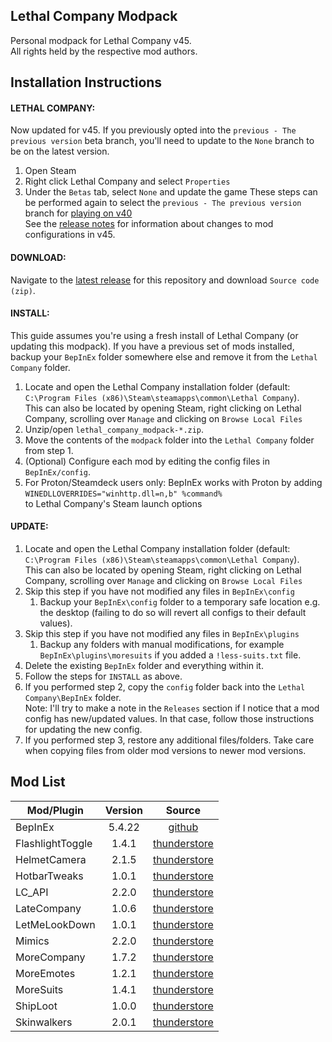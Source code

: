 ## Lethal Company Modpack
Personal modpack for Lethal Company v45.  
All rights held by the respective mod authors.

## Installation Instructions

#### LETHAL COMPANY:
Now updated for v45. If you previously opted into the `previous - The previous version` beta branch, you'll need to update to the `None` branch to be on the latest version.
1. Open Steam
2. Right click Lethal Company and select `Properties`
3. Under the `Betas` tab, select `None` and update the game
These steps can be performed again to select the `previous - The previous version` branch for [playing on v40](https://github.com/konovic/lethal_company_modpack/releases/tag/v1.1.0)  
See the [release notes](https://github.com/konovic/lethal_company_modpack/releases/latest) for information about changes to mod configurations in v45.

#### DOWNLOAD:
Navigate to the [latest release](https://github.com/konovic/lethal_company_modpack/releases/latest) for this repository and download `Source code (zip)`.

#### INSTALL:
This guide assumes you're using a fresh install of Lethal Company (or updating this modpack). If you have a previous set of mods installed, backup your `BepInEx` folder somewhere else and remove it from the `Lethal Company` folder.
1. Locate and open the Lethal Company installation folder (default: `C:\Program Files (x86)\Steam\steamapps\common\Lethal Company`).  
This can also be located by opening Steam, right clicking on Lethal Company, scrolling over `Manage` and clicking on `Browse Local Files`
2. Unzip/open `lethal_company_modpack-*.zip`.
3. Move the contents of the `modpack` folder into the `Lethal Company` folder from step 1.
4. (Optional) Configure each mod by editing the config files in `BepInEx/config`.
5. For Proton/Steamdeck users only: BepInEx works with Proton by adding  
`WINEDLLOVERRIDES="winhttp.dll=n,b" %command%`  
to Lethal Company's Steam launch options

#### UPDATE:
1. Locate and open the Lethal Company installation folder (default: `C:\Program Files (x86)\Steam\steamapps\common\Lethal Company`).  
This can also be located by opening Steam, right clicking on Lethal Company, scrolling over `Manage` and clicking on `Browse Local Files`
2. Skip this step if you have not modified any files in `BepInEx\config`
    1. Backup your `BepInEx\config` folder to a temporary safe location e.g. the desktop (failing to do so will revert all configs to their default values).
3. Skip this step if you have not modified any files in `BepInEx\plugins`
    1. Backup any folders with manual modifications, for example `BepInEx\plugins\moresuits` if you added a `!less-suits.txt` file.
4. Delete the existing `BepInEx` folder and everything within it.
5. Follow the steps for `INSTALL` as above.
6. If you performed step 2, copy the `config` folder back into the `Lethal Company\BepInEx` folder.  
Note: I'll try to make a note in the `Releases` section if I notice that a mod config has new/updated values. In that case, follow those instructions for updating the new config.
7. If you performed step 3, restore any additional files/folders. Take care when copying files from older mod versions to newer mod versions.

## Mod List
| Mod/Plugin       | Version | Source                                                                                  |
| ---------------- |:-------:|:---------------------------------------------------------------------------------------:|
| BepInEx          | 5.4.22  | [github](https://github.com/BepInEx/BepInEx/releases/tag/v5.4.22)                       |
| FlashlightToggle | 1.4.1   | [thunderstore](https://thunderstore.io/c/lethal-company/p/Renegades/FlashlightToggle/)  |
| HelmetCamera     | 2.1.5   | [thunderstore](https://thunderstore.io/c/lethal-company/p/RickArg/Helmet_Cameras/)      |
| HotbarTweaks     | 1.0.1   | [thunderstore](https://thunderstore.io/c/lethal-company/p/Straky/HotbarTweaks/)         |
| LC\_API          | 2.2.0   | [thunderstore](https://thunderstore.io/c/lethal-company/p/2018/LC_API/)                 |
| LateCompany      | 1.0.6   | [thunderstore](https://thunderstore.io/c/lethal-company/p/anormaltwig/LateCompany/)     |
| LetMeLookDown    | 1.0.1   | [thunderstore](https://thunderstore.io/c/lethal-company/p/FlipMods/LetMeLookDown/)      |
| Mimics           | 2.2.0   | [thunderstore](https://thunderstore.io/c/lethal-company/p/x753/Mimics/)                 |
| MoreCompany      | 1.7.2   | [thunderstore](https://thunderstore.io/c/lethal-company/p/notnotnotswipez/MoreCompany/) |
| MoreEmotes       | 1.2.1   | [thunderstore](https://thunderstore.io/c/lethal-company/p/Sligili/More_Emotes/)         |
| MoreSuits        | 1.4.1   | [thunderstore](https://thunderstore.io/c/lethal-company/p/x753/More_Suits/)             |
| ShipLoot         | 1.0.0   | [thunderstore](https://thunderstore.io/c/lethal-company/p/tinyhoot/ShipLoot/)           |
| Skinwalkers      | 2.0.1   | [thunderstore](https://thunderstore.io/c/lethal-company/p/RugbugRedfern/Skinwalkers/)   |
